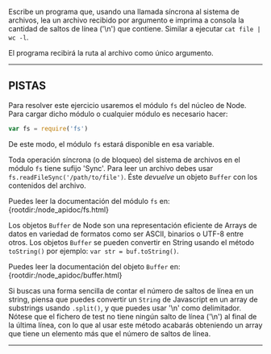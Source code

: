 Escribe un programa que, usando una llamada síncrona al sistema de archivos, lea un archivo recibido por argumento e imprima a consola la cantidad de saltos de línea ('\n') que contiene. Similar a ejecutar `cat file | wc -l`.

El programa recibirá la ruta al archivo como único argumento.

----------------------------------------------------------------------
## PISTAS

Para resolver este ejercicio usaremos el módulo `fs` del núcleo de Node. Para cargar dicho módulo o cualquier módulo es necesario hacer:

```js
var fs = require('fs')
```

De este modo, el módulo `fs` estará disponible en esa variable.

Toda operación síncrona (o de bloqueo) del sistema de archivos en el módulo `fs` tiene sufijo 'Sync'. Para leer un archivo debes usar `fs.readFileSync('/path/to/file')`. Éste *devuelve* un objeto `Buffer` con los contenidos del archivo.

Puedes leer la documentación del módulo `fs` en:
  {rootdir:/node_apidoc/fs.html}

Los objetos `Buffer` de Node son una representación eficiente de Arrays de datos en variedad de formatos como ser ASCII, binarios o UTF-8 entre otros. Los objetos `Buffer` se pueden convertir en String usando el método `toString()` por ejemplo: `var str = buf.toString()`.

Puedes leer la documentación del objeto `Buffer` en:
  {rootdir:/node_apidoc/buffer.html}

Si buscas una forma sencilla de contar el número de saltos de línea en un string, piensa que puedes convertir un `String` de Javascript en un array de substrings usando `.split()`, y que puedes usar '\n' como delimitador. Nótese que el fichero de test no tiene ningún salto de línea ('\n') al final de la última línea, con lo que al usar este método acabarás obteniendo un array que tiene un elemento más que el número de saltos de línea.

----------------------------------------------------------------------
